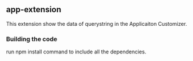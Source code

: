 ## app-extension

This extension show the data of querystring in the Applicaiton Customizer.

### Building the code

run npm install command to include all the dependencies.
